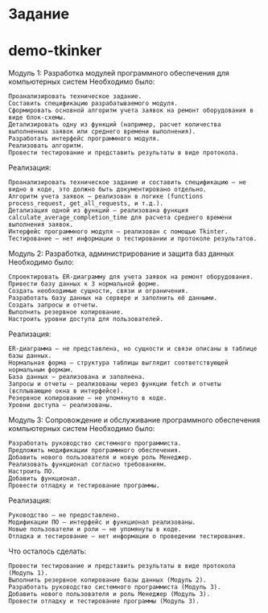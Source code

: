  # Задание 
 # demo-tkinker
Модуль 1: Разработка модулей программного обеспечения для компьютерных систем
Необходимо было:

    Проанализировать техническое задание.
    Составить спецификацию разрабатываемого модуля.
    Сформировать основной алгоритм учета заявок на ремонт оборудования в виде блок-схемы.
    Детализировать одну из функций (например, расчет количества выполненных заявок или среднего времени выполнения).
    Разработать интерфейс программного модуля.
    Реализовать алгоритм.
    Провести тестирование и представить результаты в виде протокола.

Реализация:

    Проанализировать техническое задание и составить спецификацию – не видно в коде, это должно быть документировано отдельно.
    Алгоритм учета заявок – реализован в логике (functions process_request, get_all_requests, и т.д.).
    Детализация одной из функций – реализована функция calculate_average_completion_time для расчета среднего времени выполнения заявок.
    Интерфейс программного модуля – реализован с помощью Tkinter.
    Тестирование – нет информации о тестировании и протоколе результатов.

Модуль 2: Разработка, администрирование и защита баз данных
Необходимо было:

    Спроектировать ER-диаграмму для учета заявок на ремонт оборудования.
    Привести базу данных к 3 нормальной форме.
    Создать необходимые сущности, связи и ограничения.
    Разработать базу данных на сервере и заполнить её данными.
    Создать запросы и отчеты.
    Выполнить резервное копирование.
    Настроить уровни доступа для пользователей.

Реализация:

    ER-диаграмма – не представлена, но сущности и связи описаны в таблице базы данных.
    Нормальная форма – структура таблицы выглядит соответствующей нормальным формам.
    База данных – реализована и заполнена.
    Запросы и отчеты – реализованы через функции fetch и отчеты (всплывающие окна в интерфейсе).
    Резервное копирование – не упомянуто в коде.
    Уровни доступа – реализованы.

Модуль 3: Сопровождение и обслуживание программного обеспечения компьютерных систем
Необходимо было:

    Разработать руководство системного программиста.
    Предложить модификации программного обеспечения.
    Добавить нового пользователя и новую роль Менеджер.
    Реализовать функционал согласно требованиям.
    Настроить ПО.
    Добавить функционал.
    Провести отладку и тестирование программы.

Реализация:

    Руководство – не предоставлено.
    Модификации ПО – интерфейс и функционал реализованы.
    Новые пользователи и роли – не упомянуты в коде.
    Отладка и тестирование – нет информации о проведении тестирования.

Что осталось сделать:

    Провести тестирование и представить результаты в виде протокола (Модуль 1).
    Выполнить резервное копирование базы данных (Модуль 2).
    Разработать руководство системного программиста (Модуль 3).
    Добавить нового пользователя и роль Менеджер (Модуль 3).
    Провести отладку и тестирование программы (Модуль 3).
